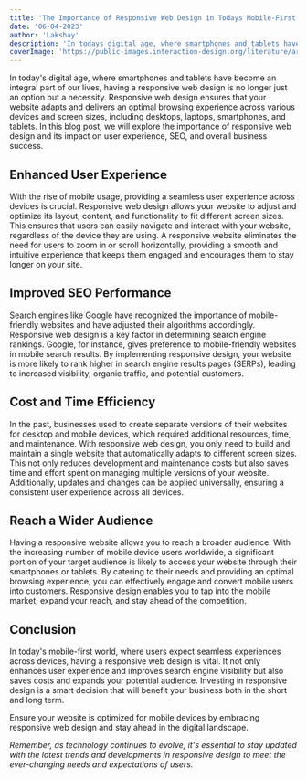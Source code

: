 ```yaml
---
title: 'The Importance of Responsive Web Design in Todays Mobile-First World'
date: '06-04-2023'
author: 'Lakshay'
description: 'In todays digital age, where smartphones and tablets have become an integral part of our lives, having a responsive web design is no longer just an option but a necessity.'
coverImage: 'https://public-images.interaction-design.org/literature/articles/heros/article_130515_hero_636e39613117f1.68703759.jpg'
---
```



In today's digital age, where smartphones and tablets have become an integral part of our lives, having a responsive web design is no longer just an option but a necessity. Responsive web design ensures that your website adapts and delivers an optimal browsing experience across various devices and screen sizes, including desktops, laptops, smartphones, and tablets. In this blog post, we will explore the importance of responsive web design and its impact on user experience, SEO, and overall business success.

## Enhanced User Experience

With the rise of mobile usage, providing a seamless user experience across devices is crucial. Responsive web design allows your website to adjust and optimize its layout, content, and functionality to fit different screen sizes. This ensures that users can easily navigate and interact with your website, regardless of the device they are using. A responsive website eliminates the need for users to zoom in or scroll horizontally, providing a smooth and intuitive experience that keeps them engaged and encourages them to stay longer on your site.

## Improved SEO Performance

Search engines like Google have recognized the importance of mobile-friendly websites and have adjusted their algorithms accordingly. Responsive web design is a key factor in determining search engine rankings. Google, for instance, gives preference to mobile-friendly websites in mobile search results. By implementing responsive design, your website is more likely to rank higher in search engine results pages (SERPs), leading to increased visibility, organic traffic, and potential customers.

## Cost and Time Efficiency

In the past, businesses used to create separate versions of their websites for desktop and mobile devices, which required additional resources, time, and maintenance. With responsive web design, you only need to build and maintain a single website that automatically adapts to different screen sizes. This not only reduces development and maintenance costs but also saves time and effort spent on managing multiple versions of your website. Additionally, updates and changes can be applied universally, ensuring a consistent user experience across all devices.

## Reach a Wider Audience

Having a responsive website allows you to reach a broader audience. With the increasing number of mobile device users worldwide, a significant portion of your target audience is likely to access your website through their smartphones or tablets. By catering to their needs and providing an optimal browsing experience, you can effectively engage and convert mobile users into customers. Responsive design enables you to tap into the mobile market, expand your reach, and stay ahead of the competition.

## Conclusion

In today's mobile-first world, where users expect seamless experiences across devices, having a responsive web design is vital. It not only enhances user experience and improves search engine visibility but also saves costs and expands your potential audience. Investing in responsive design is a smart decision that will benefit your business both in the short and long term.

Ensure your website is optimized for mobile devices by embracing responsive web design and stay ahead in the digital landscape.

*Remember, as technology continues to evolve, it's essential to stay updated with the latest trends and developments in responsive design to meet the ever-changing needs and expectations of users.*

